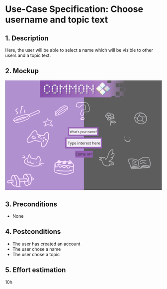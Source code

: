 # Use-Case Specification: Choose username and topic text

## 1. Description

Here, the user will be able to select a name which will be visible to other users and a topic text.

## 2. Mockup

![StartChat](/docs/mockups/mock_start.png)

## 3. Preconditions

* None

## 4. Postconditions

* The user has created an account
* The user chose a name
* The user chose a topic

## 5. Effort estimation

10h